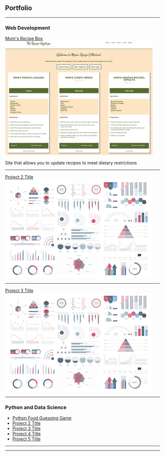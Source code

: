 ## Portfolio

---

### Web Development

[Mom's Recipe Box](/sample_page)
<img src="images/project1.jpg?raw=true"/>

Site that allows you to update recipes to meet dietary restrictions

---
[Project 2 Title](/pdf/sample_presentation.pdf)
<img src="images/dummy_thumbnail.jpg?raw=true"/>

---
[Project 3 Title](http://example.com/)
<img src="images/dummy_thumbnail.jpg?raw=true"/>

---

### Python and Data Science

- [Python Food Guessing Game](https://kathrynbrown.us/daysofcode/4/)
- [Project 2 Title](http://example.com/)
- [Project 3 Title](http://example.com/)
- [Project 4 Title](http://example.com/)
- [Project 5 Title](http://example.com/)

---




---



